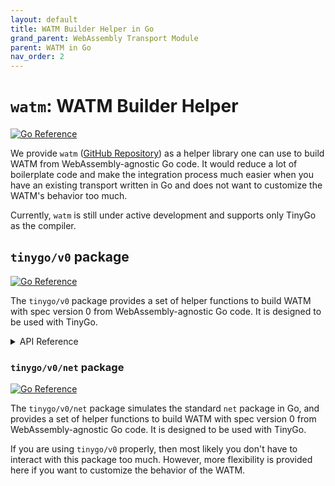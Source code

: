```yaml
---
layout: default
title: WATM Builder Helper in Go
grand_parent: WebAssembly Transport Module
parent: WATM in Go
nav_order: 2
---
```


# `watm`: WATM Builder Helper

[![Go Reference](https://pkg.go.dev/badge/github.com/refraction-networking/watm.svg)](https://pkg.go.dev/github.com/refraction-networking/watm)

We provide `watm` ([GitHub Repository](https://github.com/refraction-networking/watm)) as a helper library one can use to build WATM from WebAssembly-agnostic Go code. It would reduce a lot of boilerplate code and make the integration process much easier when you have an existing transport written in Go and does not want to customize the WATM's behavior too much. 

Currently, `watm` is still under active development and supports only TinyGo as the compiler. 

## `tinygo/v0` package

[![Go Reference](https://pkg.go.dev/badge/github.com/refraction-networking/watm.svg)](https://pkg.go.dev/github.com/refraction-networking/watm/tinygo/v0)

The `tinygo/v0` package provides a set of helper functions to build WATM with spec version 0 from WebAssembly-agnostic Go code. It is designed to be used with TinyGo.

<!-- TODO: Add documentations to API Reference? -->
<details>
  <summary>API Reference</summary>

```go
type RelayWrapSelection bool

const (
    RelayWrapRemote RelayWrapSelection = false
    RelayWrapSource RelayWrapSelection = true
)

type ConfigurableTransport interface {
    Configure([]byte) error
}

type DialingTransport interface {
    SetDialer(dialer func(network, address string) (v0net.Conn, error))
    Dial(network, address string) (v0net.Conn, error)
}


type ListeningTransport interface {
    SetListener(listener v0net.Listener)
    Accept() (v0net.Conn, error)
}

type WrappingTransport interface {
    Wrap(v0net.Conn) (v0net.Conn, error)
}

func BuildDialerWithDialingTransport(DialingTransport)
func BuildDialerWithWrappingTransport(WrappingTransport)

func BuildListenerWithListeningTransport(ListeningTransport)
func BuildListenerWithWrappingTransport(WrappingTransport)

func BuildRelayWithListeningDialingTransport(ListeningTransport, DialingTransport)
func BuildRelayWithWrappingTransport(WrappingTransport, RelayWrapSelection)
```

</details>

### `tinygo/v0/net` package 

[![Go Reference](https://pkg.go.dev/badge/github.com/refraction-networking/watm.svg)](https://pkg.go.dev/github.com/refraction-networking/watm/tinygo/v0/net)

The `tinygo/v0/net` package simulates the standard `net` package in Go, and provides a set of helper functions to build WATM with spec version 0 from WebAssembly-agnostic Go code. It is designed to be used with TinyGo. 

If you are using `tinygo/v0` properly, then most likely you don't have to interact with this package too much. However, more flexibility is provided here if you want to customize the behavior of the WATM.

